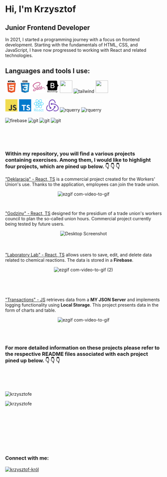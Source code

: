 
<h1 align="left">Hi, I'm Krzysztof</h1> 
<h2 align="left">Junior Frontend Developer</h3>


  In 2021, I started a programming journey with a focus on frontend development. Starting with the fundamentals of HTML, CSS, and JavaScript, I have now progressed to working with React and related technologies.   


<h2 align="left">Languages and tools I use:</h3>
<p align="left"> 
  
  <div>
   <img src="https://raw.githubusercontent.com/devicons/devicon/master/icons/html5/html5-original-wordmark.svg" alt="html5" width="40" height="40"/> 
        <img src="https://raw.githubusercontent.com/devicons/devicon/master/icons/css3/css3-original-wordmark.svg" alt="css3" width="40" height="40"/> 
    <img src="https://raw.githubusercontent.com/devicons/devicon/master/icons/sass/sass-original.svg" alt="sass" width="40" height="40"/> 
    <img src="https://raw.githubusercontent.com/devicons/devicon/master/icons/bootstrap/bootstrap-plain-wordmark.svg" alt="bootstrap" width="40" height="40"/>
    <img src="https://github.com/Krzysztofe/Krzysztofe/assets/96065197/65f9145f-3db3-4e28-ae3f-78d8822bc1cb" width="40" height="40"/>
 <img src="https://www.vectorlogo.zone/logos/tailwindcss/tailwindcss-icon.svg" alt="tailwind" width="40" height="40"/> 
    <img src = "https://github.com/Krzysztofe/Krzysztofe/assets/96065197/8f07f96d-8bf6-40d9-9365-93228d32d792" width="40" height="40"/>
  </div>
  <br>
<div>
   <img src="https://raw.githubusercontent.com/devicons/devicon/master/icons/javascript/javascript-original.svg" alt="javascript" width="40" height="40"/>
  <img src="https://raw.githubusercontent.com/devicons/devicon/master/icons/typescript/typescript-original.svg" alt="typescript" width="40" height="40"/> 
  <img src="https://raw.githubusercontent.com/devicons/devicon/master/icons/react/react-original-wordmark.svg" alt="react" width="40" height="40"/> 
  <img src="https://raw.githubusercontent.com/devicons/devicon/master/icons/redux/redux-original.svg" alt="redux" width="40" height="40"/>  
  <img src="https://user-images.githubusercontent.com/96065197/208308915-21c4016e-4e01-415c-884c-84ca2ed033cc.png" alt="rquerry" width="60" height="40"/> 
  <img src="https://user-images.githubusercontent.com/96065197/208310354-6e9cc72b-bddf-45b1-bf7e-14a9d89543d5.png" alt="rquerry" width="60" height="40"/>
</div>
<br>
  
  <div>
   <img src="https://www.vectorlogo.zone/logos/firebase/firebase-icon.svg" alt="firebase" width="40" height="40"/> 
    <img src="https://www.vectorlogo.zone/logos/git-scm/git-scm-icon.svg" alt="git" width="40" height="40"/> 
   <img src="https://github.com/Krzysztofe/Krzysztofe/assets/96065197/77c32d08-fd0b-4691-8a53-34497044fe1b" alt="git" width="70" height="40"/>
 <img src= "https://github.com/Krzysztofe/Krzysztofe/assets/96065197/f245503f-a7f1-42b8-ba55-cb84551962c6" alt="git" width="80" height="30"/>
  </div>
</p>   
 
 <br><br><br>

 ### Within my repository, you will find a various projects containing exercises. Among them, I would like to highlight four projects, which are pined up below. :point_down: :point_down: :point_down:
 
 <a href = "https://deklaracja.ozzip.pl/"> "Deklaracja" - React, TS</a> is a commercial project created for the Workers' Union's use. Thanks to the application, employees can join the trade union.

  <div align="center">
    
![ezgif com-video-to-gif](https://github.com/Krzysztofe/Krzysztofe/assets/96065197/5a51a760-06fc-47e5-adb6-93aaa3250b26)
</div>


 
 <br>


 <a href = "https://krzysztofe.github.io/godziny/"> "Godziny" - React, TS</a> designed for the presidium of a trade union's workers council to plan the so-called union hours. Commercial project currently being tested by future users.

 <div align="center">
<img src="https://github.com/Krzysztofe/Krzysztofe/assets/96065197/e4bd9f0a-370f-4b86-a503-1030707c249b" width="500" alt="Desktop Screenshot" margin="20"> 
</div>
<br><br><br>
<a href = "https://krzysztofe.github.io/Laboratory_Lab/"> "Laboratory Lab" - React, TS</a> allows users to save, edit, and delete data related to chemical reactions. The data is stored in a <b>Firebase</b>.


  <div align="center">

 ![ezgif com-video-to-gif (2)](https://github.com/Krzysztofe/Krzysztofe/assets/96065197/a8ef30ba-5584-4c0c-8c78-64bc230f17ed)
</div>

<br><br><br>

 <a href="https://transactions.pages.dev/"> "Transactions" - JS</a> retrieves data from a <b>MY JSON Server</b> and implements logging functionality using <b>Local Storage</b>. This project presents data in the form of charts and table.


  <div align="center"> 
  
![ezgif com-video-to-gif](https://github.com/Krzysztofe/Krzysztofe/assets/96065197/c66f7a68-40de-48fb-b158-f7b52c2646ba)
</div>

<br><br>
 ### For more detailed information on these projects please refer to the respective README files associated with each project pined up below. :point_down: :point_down: :point_down:  </b>

<br><br><br>

<p><img align="center" src="https://github-readme-streak-stats.herokuapp.com/?user=krzysztofe&" alt="krzysztofe" /></p>

<p><img align="left" src="https://github-readme-stats.vercel.app/api/top-langs?username=krzysztofe&show_icons=true&locale=en&layout=compact" alt="krzysztofe" /></p>


<br></br> <br></br> <br></br>

 <br></br><h3 align="left">Connect with me:</h3><a href="https://linkedin.com/in/krzysztof-król" target="blank"><img align="center" src="https://raw.githubusercontent.com/rahuldkjain/github-profile-readme-generator/master/src/images/icons/Social/linked-in-alt.svg" alt="krzysztof-król" height="30" width="80" /></a>

<!--
**Krzysztofe/Krzysztofe** is a ✨ _special_ ✨ repository because its `README.md` (this file) appears on your GitHub profile.

Here are some ideas to get you started:

- 🔭 I’m currently working on ...
- 🌱 I’m currently learning ...
- 👯 I’m looking to collaborate on ...
- 🤔 I’m looking for help with ...
- 💬 Ask me about ...
- 📫 How to reach me: ...
- 😄 Pronouns: ...
- ⚡ Fun fact: ...
-->
